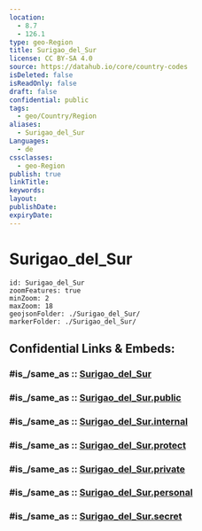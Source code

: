 ```yaml
---
location:
  - 8.7
  - 126.1
type: geo-Region
title: Surigao_del_Sur
license: CC BY-SA 4.0
source: https://datahub.io/core/country-codes
isDeleted: false
isReadOnly: false
draft: false
confidential: public
tags:
  - geo/Country/Region
aliases:
  - Surigao_del_Sur
Languages:
  - de
cssclasses:
  - geo-Region
publish: true
linkTitle:
keywords:
layout:
publishDate:
expiryDate:
---
```


# Surigao_del_Sur

```leaflet
id: Surigao_del_Sur
zoomFeatures: true 
minZoom: 2 
maxZoom: 18
geojsonFolder: ./Surigao_del_Sur/
markerFolder: ./Surigao_del_Sur/
```


## Confidential Links & Embeds: 

### #is_/same_as :: [Surigao_del_Sur](/_Standards/Earth/Continent/Asia/Asia~South~East/Malay_Archipelago/Philippines/Regions~Philippines/Surigao_del_Sur.md) 

### #is_/same_as :: [Surigao_del_Sur.public](/_public/Earth/Continent/Asia/Asia~South~East/Malay_Archipelago/Philippines/Regions~Philippines/Surigao_del_Sur.public.md) 

### #is_/same_as :: [Surigao_del_Sur.internal](/_internal/Earth/Continent/Asia/Asia~South~East/Malay_Archipelago/Philippines/Regions~Philippines/Surigao_del_Sur.internal.md) 

### #is_/same_as :: [Surigao_del_Sur.protect](/_protect/Earth/Continent/Asia/Asia~South~East/Malay_Archipelago/Philippines/Regions~Philippines/Surigao_del_Sur.protect.md) 

### #is_/same_as :: [Surigao_del_Sur.private](/_private/Earth/Continent/Asia/Asia~South~East/Malay_Archipelago/Philippines/Regions~Philippines/Surigao_del_Sur.private.md) 

### #is_/same_as :: [Surigao_del_Sur.personal](/_personal/Earth/Continent/Asia/Asia~South~East/Malay_Archipelago/Philippines/Regions~Philippines/Surigao_del_Sur.personal.md) 

### #is_/same_as :: [Surigao_del_Sur.secret](/_secret/Earth/Continent/Asia/Asia~South~East/Malay_Archipelago/Philippines/Regions~Philippines/Surigao_del_Sur.secret.md)

